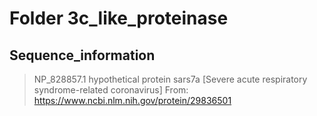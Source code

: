 # Folder 3c_like_proteinase
## Sequence_information

>NP_828857.1 hypothetical protein sars7a [Severe acute respiratory syndrome-related coronavirus]
From: https://www.ncbi.nlm.nih.gov/protein/29836501
